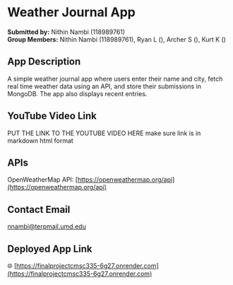 # Weather Journal App

**Submitted by:** Nithin Nambi (118989761)  
**Group Members:** Nithin Nambi (118989761), Ryan L (), Archer S (), Kurt K ()


## App Description
A simple weather journal app where users enter their name and city, fetch real time weather data using an API, and store their submissions in MongoDB. The app also displays recent entries.


## YouTube Video Link  
PUT THE LINK TO THE YOUTUBE VIDEO HERE make sure link is in markdown html format


## APIs  
OpenWeatherMap API: [https://openweathermap.org/api](https://openweathermap.org/api)

## Contact Email  
nnambi@terpmail.umd.edu


## Deployed App Link  
🌐 [https://finalprojectcmsc335-6g27.onrender.com](https://finalprojectcmsc335-6g27.onrender.com)

